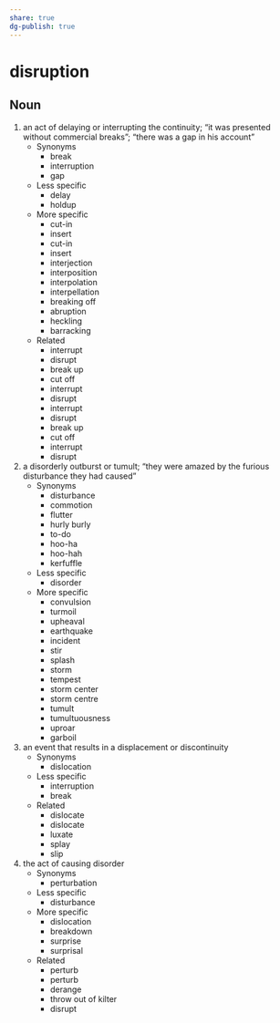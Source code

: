 ```yaml
---
share: true
dg-publish: true
---
```

# disruption


## Noun

1. an act of delaying or interrupting the continuity; “it was presented without commercial breaks”; “there was a gap in his account”
	- Synonyms
		- break
		- interruption
		- gap
	- Less specific
		- delay
		- holdup
	- More specific
		- cut-in
		- insert
		- cut-in
		- insert
		- interjection
		- interposition
		- interpolation
		- interpellation
		- breaking off
		- abruption
		- heckling
		- barracking
	- Related
		- interrupt
		- disrupt
		- break up
		- cut off
		- interrupt
		- disrupt
		- interrupt
		- disrupt
		- break up
		- cut off
		- interrupt
		- disrupt
2. a disorderly outburst or tumult; “they were amazed by the furious disturbance they had caused”
	- Synonyms
		- disturbance
		- commotion
		- flutter
		- hurly burly
		- to-do
		- hoo-ha
		- hoo-hah
		- kerfuffle
	- Less specific
		- disorder
	- More specific
		- convulsion
		- turmoil
		- upheaval
		- earthquake
		- incident
		- stir
		- splash
		- storm
		- tempest
		- storm center
		- storm centre
		- tumult
		- tumultuousness
		- uproar
		- garboil
3. an event that results in a displacement or discontinuity
	- Synonyms
		- dislocation
	- Less specific
		- interruption
		- break
	- Related
		- dislocate
		- dislocate
		- luxate
		- splay
		- slip
4. the act of causing disorder
	- Synonyms
		- perturbation
	- Less specific
		- disturbance
	- More specific
		- dislocation
		- breakdown
		- surprise
		- surprisal
	- Related
		- perturb
		- perturb
		- derange
		- throw out of kilter
		- disrupt


